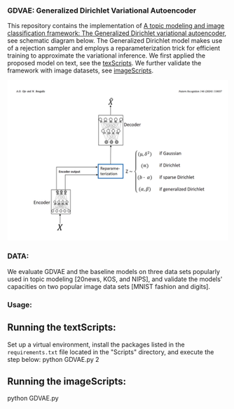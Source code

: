 ### GDVAE: Generalized Dirichlet Variational Autoencoder
This repository contains the implementation of [A topic modeling and image classification framework: The Generalized Dirichlet variational autoencoder](https://www.sciencedirect.com/science/article/pii/S0031320323007343), see schematic diagram below.  The Generalized Dirichlet model makes use of a rejection sampler and employs a reparameterization trick for efficient training to approximate the variational inference. We first applied the proposed model on text, see the [texScripts](https://github.com/hormone03/GD-VAE/tree/master/textScripts). We further validate the framework with image datasets, see [imageScripts](https://github.com/hormone03/GD-VAE/tree/master/imageScripts). 


![schematic diagram](image_model_arch.png)

### DATA: 
We evaluate GDVAE and the baseline models on three data sets popularly used in topic modeling [20news, KOS, and NIPS], and validate the models' capacities on two popular image data sets [MNIST fashion and digits].

### Usage:
## 
## Running the textScripts:
Set up a virtual environment, install the packages listed in the `requirements.txt` file located in the "Scripts" directory, and execute the step below:
python GDVAE.py 2
## Running the imageScripts:
python GDVAE.py
